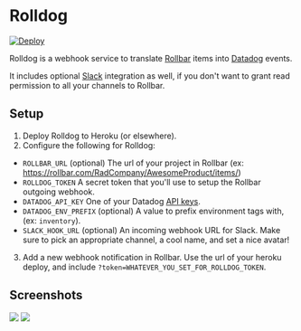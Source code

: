 # Rolldog

[![Deploy](https://www.herokucdn.com/deploy/button.png)](https://heroku.com/deploy?template=https://github.com/jbowes/rolldog)

Rolldog is a webhook service to translate [Rollbar](https://rollbar.com) items into [Datadog](https://www.datadoghq.com/) events.

It includes optional [Slack](https://slack.com/) integration as well, if you don't want to grant read permission to all your channels to Rollbar.

## Setup

1. Deploy Rolldog to Heroku (or elsewhere).
2. Configure the following for Rolldog:
  - `ROLLBAR_URL` (optional) The url of your project in Rollbar (ex: https://rollbar.com/RadCompany/AwesomeProduct/items/)
  - `ROLLDOG_TOKEN` A secret token that you'll use to setup the Rollbar outgoing webhook.
  - `DATADOG_API_KEY` One of your Datadog [API keys](https://app.datadoghq.com/account/settings#api).
  - `DATADOG_ENV_PREFIX` (optional) A value to prefix environment tags with, (ex: `inventory`).
  - `SLACK_HOOK_URL` (optional) An incoming webhook URL for Slack. Make sure to pick an appropriate channel, a cool name, and set a nice avatar!
3. Add a new webhook notification in Rollbar. Use the url of your heroku deploy, and include `?token=WHATEVER_YOU_SET_FOR_ROLLDOG_TOKEN`.

## Screenshots

![](http://i.imgur.com/uE1dDxJ.png)
![](http://i.imgur.com/DafFj6e.png)
